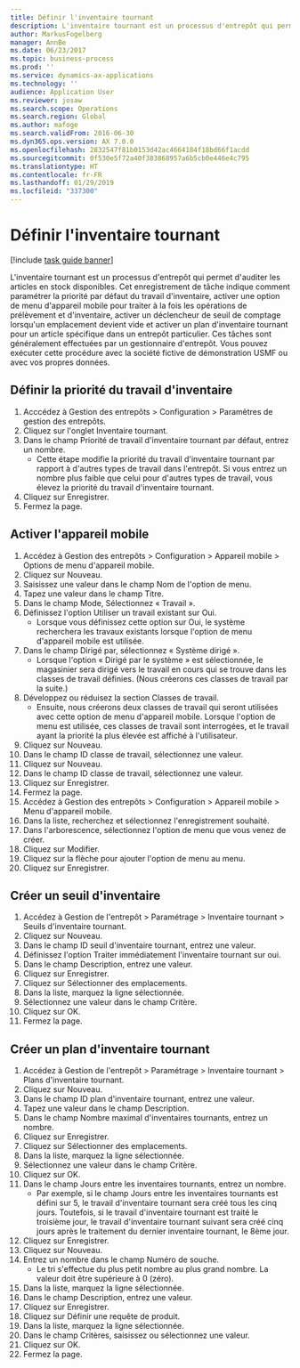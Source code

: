 ```yaml
---
title: Définir l'inventaire tournant
description: L'inventaire tournant est un processus d'entrepôt qui permet d'auditer les articles en stock disponibles.
author: MarkusFogelberg
manager: AnnBe
ms.date: 06/23/2017
ms.topic: business-process
ms.prod: ''
ms.service: dynamics-ax-applications
ms.technology: ''
audience: Application User
ms.reviewer: josaw
ms.search.scope: Operations
ms.search.region: Global
ms.author: mafoge
ms.search.validFrom: 2016-06-30
ms.dyn365.ops.version: AX 7.0.0
ms.openlocfilehash: 2832547f81b0153d42ac4664184f18bd66f1acdd
ms.sourcegitcommit: 0f530e5f72a40f383868957a6b5cb0e446e4c795
ms.translationtype: HT
ms.contentlocale: fr-FR
ms.lasthandoff: 01/29/2019
ms.locfileid: "337300"
---
```

# <a name="define-cycle-counting"></a>Définir l'inventaire tournant 

[!include [task guide banner](../../includes/task-guide-banner.md)]

L'inventaire tournant est un processus d'entrepôt qui permet d'auditer les articles en stock disponibles. Cet enregistrement de tâche indique comment paramétrer la priorité par défaut du travail d'inventaire, activer une option de menu d'appareil mobile pour traiter à la fois les opérations de prélèvement et d'inventaire, activer un déclencheur de seuil de comptage lorsqu'un emplacement devient vide et activer un plan d'inventaire tournant pour un article spécifique dans un entrepôt particulier. Ces tâches sont généralement effectuées par un gestionnaire d'entrepôt. Vous pouvez exécuter cette procédure avec la société fictive de démonstration USMF ou avec vos propres données.


## <a name="set-the-priority-of-counting-work"></a>Définir la priorité du travail d'inventaire
1. Acccédez à Gestion des entrepôts > Configuration > Paramètres de gestion des entrepôts.
2. Cliquez sur l'onglet Inventaire tournant.
3. Dans le champ Priorité de travail d'inventaire tournant par défaut, entrez un nombre.
    * Cette étape modifie la priorité du travail d'inventaire tournant par rapport à d'autres types de travail dans l'entrepôt. Si vous entrez un nombre plus faible que celui pour d'autres types de travail, vous élevez la priorité du travail d'inventaire tournant.  
4. Cliquez sur Enregistrer.
5. Fermez la page.

## <a name="enable-the-mobile-device"></a>Activer l'appareil mobile
1. Accédez à Gestion des entrepôts > Configuration > Appareil mobile > Options de menu d'appareil mobile.
2. Cliquez sur Nouveau.
3. Saisissez une valeur dans le champ Nom de l'option de menu.
4. Tapez une valeur dans le champ Titre.
5. Dans le champ Mode, Sélectionnez « Travail ».
6. Définissez l'option Utiliser un travail existant sur Oui.
    * Lorsque vous définissez cette option sur Oui, le système recherchera les travaux existants lorsque l'option de menu d'appareil mobile est utilisée.  
7. Dans le champ Dirigé par, sélectionnez « Système dirigé ».
    * Lorsque l'option « Dirigé par le système » est sélectionnée, le magasinier sera dirigé vers le travail en cours qui se trouve dans les classes de travail définies. (Nous créerons ces classes de travail par la suite.)  
8. Développez ou réduisez la section Classes de travail.
    * Ensuite, nous créerons deux classes de travail qui seront utilisées avec cette option de menu d'appareil mobile. Lorsque l'option de menu est utilisée, ces classes de travail sont interrogées, et le travail ayant la priorité la plus élevée est affiché à l'utilisateur.  
9. Cliquez sur Nouveau.
10. Dans le champ ID classe de travail, sélectionnez une valeur.
11. Cliquez sur Nouveau.
12. Dans le champ ID classe de travail, sélectionnez une valeur.
13. Cliquez sur Enregistrer.
14. Fermez la page.
15. Accédez à Gestion des entrepôts > Configuration > Appareil mobile > Menu d'appareil mobile.
16. Dans la liste, recherchez et sélectionnez l'enregistrement souhaité.
17. Dans l'arborescence, sélectionnez l'option de menu que vous venez de créer.
18. Cliquez sur Modifier.
19. Cliquez sur la flèche pour ajouter l'option de menu au menu.
20. Cliquez sur Enregistrer.

## <a name="create-a-counting-threshold"></a>Créer un seuil d'inventaire
1. Accédez à Gestion de l'entrepôt > Paramétrage > Inventaire tournant > Seuils d'inventaire tournant.
2. Cliquez sur Nouveau.
3. Dans le champ ID seuil d'inventaire tournant, entrez une valeur.
4. Définissez l'option Traiter immédiatement l'inventaire tournant sur oui.
5. Dans le champ Description, entrez une valeur.
6. Cliquez sur Enregistrer.
7. Cliquez sur Sélectionner des emplacements.
8. Dans la liste, marquez la ligne sélectionnée.
9. Sélectionnez une valeur dans le champ Critère.
10. Cliquez sur OK.
11. Fermez la page.

## <a name="create-a-cycle-count-plan"></a>Créer un plan d'inventaire tournant
1. Accédez à Gestion de l'entrepôt > Paramétrage > Inventaire tournant > Plans d'inventaire tournant.
2. Cliquez sur Nouveau.
3. Dans le champ ID plan d'inventaire tournant, entrez une valeur.
4. Tapez une valeur dans le champ Description.
5. Dans le champ Nombre maximal d'inventaires tournants, entrez un nombre.
6. Cliquez sur Enregistrer.
7. Cliquez sur Sélectionner des emplacements.
8. Dans la liste, marquez la ligne sélectionnée.
9. Sélectionnez une valeur dans le champ Critère.
10. Cliquez sur OK.
11. Dans le champ Jours entre les inventaires tournants, entrez un nombre.
    * Par exemple, si le champ Jours entre les inventaires tournants est défini sur 5, le travail d'inventaire tournant sera créé tous les cinq jours. Toutefois, si le travail d'inventaire tournant est traité le troisième jour, le travail d'inventaire tournant suivant sera créé cinq jours après le traitement du dernier inventaire tournant, le 8ème jour.  
12. Cliquez sur Enregistrer.
13. Cliquez sur Nouveau.
14. Entrez un nombre dans le champ Numéro de souche.
    * Le tri s'effectue du plus petit nombre au plus grand nombre. La valeur doit être supérieure à 0 (zéro).  
15. Dans la liste, marquez la ligne sélectionnée.
16. Dans le champ Description, entrez une valeur.
17. Cliquez sur Enregistrer.
18. Cliquez sur Définir une requête de produit.
19. Dans la liste, marquez la ligne sélectionnée.
20. Dans le champ Critères, saisissez ou sélectionnez une valeur.
21. Cliquez sur OK.
22. Fermez la page.

